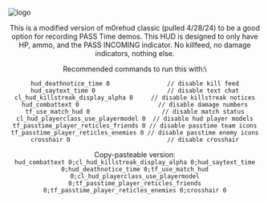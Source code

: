 ![logo](https://i.imgur.com/HVyxIC3.png)

<div align="center">

This is a modified version of m0rehud classic (pulled 4/28/24) to be a good option for recording PASS Time demos. This HUD is designed to only have HP, ammo, and the PASS INCOMING indicator. No killfeed, no damage indicators, nothing else.

Recommended commands to run this with:\
```
hud_deathnotice_time 0                // disable kill feed
hud_saytext_time 0                    // disable text chat
cl_hud_killstreak_display_alpha 0     // disable killstreak notices
hud_combattext 0                      // disable damage numbers
tf_use_match_hud 0                    // disable match status
cl_hud_playerclass_use_playermodel 0  // disable hud player models
tf_passtime_player_reticles_friends 0 // disable passtime team icons
tf_passtime_player_reticles_enemies 0 // disable passtime enemy icons
crosshair 0                           // disable crosshair
```
Copy-pasteable version:\
```hud_combattext 0;cl_hud_killstreak_display_alpha 0;hud_saytext_time 0;hud_deathnotice_time 0;tf_use_match_hud 0;cl_hud_playerclass_use_playermodel 0;tf_passtime_player_reticles_friends 0;tf_passtime_player_reticles_enemies 0;crosshair 0```
</div>
